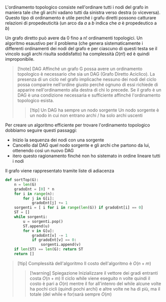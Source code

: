 L'ordinamento topologico consiste nell'ordinare tutti i nodi del grafo in maniera tale che gli archi vadano tutti da sinistra verso destra (o viceversa).
Questo tipo di ordinamento è utile perché i grafu diretti possono catturare relazioni di propedeuticità (un arco da *a* a *b* indica che *a*  è propedeutico a *b*)

Un grafo diretto può avere da 0 fino a n! ordinamenti topologici.
Un algoritmo esaustivo per il problema (che genera sistematicamente i differenti ordinamenti dei nodi del grafo e per ciascuno di questi testa se il vincolo sugli archi risulta soddisfatto) ha complessità $\Omega(n!)$ ed è quindi improponibile.

>[!note]  DAG
>Affinché un grafo G possa avere un ordinamento topologico è necessario che sia un DAG (Grafo Diretto Aciclico).
>La presenza di un ciclo nel grafo implicache nessuno dei nodi del ciclo possa comparire nell'ordine giusto perché ognuno di essi richiede di apparire nell'ordinamento alla destra di chi lo precede.
>Se il grafo è un DAG è una condizione necessaria e sufficiente affinché l'ordinamento topologico esista.
>>[!tip]  Un DAG ha sempre un nodo sorgente 
>>Un nodo sorgente è un nodo in cui non entrano archi / ha solo archi uscenti

Per creare un algoritmo efficiente per trovare l'ordinamento topologico dobbiamo seguire questi passaggi:
- Inizio la sequenza dei nodi con una sorgente
- Cancello dal DAG quel nodo sorgente e gli archi che partono da lui, ottenendo così un nuovo DAG
- itero questo ragionamento finché non ho sistemato in ordine lineare tutti i nodi

Il grafo viene rappresentato tramite liste di adiacenza
```Python
def sortTop(G):
	n = len(G)
	gradoEnt = [0] * n
	for i in range(n):
		for j in G[i]:
			gradoEnt[j] += 1
	sorgenti = [ i for i in range(len(G)) if gradoEnt[i] == 0]
	ST = []
	while sorgenti:
		u = sorgenti.pop()
		ST.append(u)
		for v in G[u]:
			gradoEnt[v] -= 1
			if gradoEnt[v] == 0:
				sorgenti.append(v)
	if len(ST) == len(G): return ST
	return []
```

>[!tip]  Complessità dell'algoritmo
>Il costo dell'algoritmo è $O(n+m)$
>>[!warning] Spiegazione
>>Inizializzare il vettore dei gradi entranti costa $O(n+m)$
>Il ciclo while viene eseguito n volte quindi il costo è pari a $O(n)$ mentre il for all'intenro del while alcune volte ha pochi cicli (quindi pochi archi) e altre volte ne ha di più, ma il totale (del while e for)sarà sempre $O(m)$



